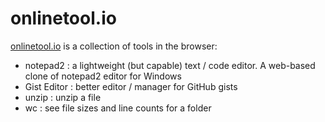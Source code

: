# onlinetool.io

[onlinetool.io](https://onlinetool.io) is a collection of tools in the browser:

* notepad2 : a lightweight (but capable) text / code editor. A web-based clone of notepad2 editor for Windows
* Gist Editor : better editor / manager for GitHub gists
* unzip : unzip a file
* wc : see file sizes and line counts for a folder
